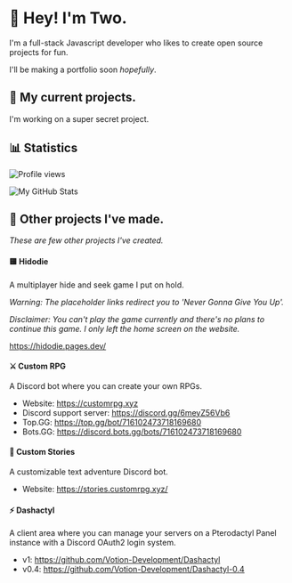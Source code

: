 # 👋 Hey! I'm Two.

I'm a full-stack Javascript developer who likes to create open source projects for fun.

I'll be making a portfolio soon *hopefully*.

## 📌 My current projects.

I'm working on a super secret project.

## 📊 Statistics

![Profile views](https://komarev.com/ghpvc/?username=real2two)

![My GitHub Stats](https://github-readme-stats.vercel.app/api?username=real2two&show_icons=true&theme=dark)

## 📂 Other projects I've made.

*These are few other projects I've created.*

#### 🟨 Hidodie

A multiplayer hide and seek game I put on hold.

*Warning: The placeholder links redirect you to 'Never Gonna Give You Up'.*

*Disclaimer: You can't play the game currently and there's no plans to continue this game. I only left the home screen on the website.*

https://hidodie.pages.dev/

#### ⚔️ Custom RPG

A Discord bot where you can create your own RPGs.

- Website: https://customrpg.xyz
- Discord support server: https://discord.gg/6meyZ56Vb6
- Top.GG: https://top.gg/bot/716102473718169680
- Bots.GG: https://discord.bots.gg/bots/716102473718169680

#### 📜 Custom Stories

A customizable text adventure Discord bot.

- Website: https://stories.customrpg.xyz/

#### ⚡ Dashactyl

A client area where you can manage your servers on a Pterodactyl Panel instance with a Discord OAuth2 login system.

- v1: https://github.com/Votion-Development/Dashactyl
- v0.4: https://github.com/Votion-Development/Dashactyl-0.4
